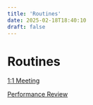 ```yaml
---
title: 'Routines'
date: 2025-02-18T18:40:10
draft: false
---
```


# Routines

[1:1 Meeting](Routines%20d30cc60f7ca44b1880006d626ae569eb/1%201%20Meeting%20590f2e19580447fc8a3a1c57fbc7bd45.md)

[Performance Review](Routines%20d30cc60f7ca44b1880006d626ae569eb/Performance%20Review%20d2d199f3fc5f42f8bb485c627cd81514.md)
